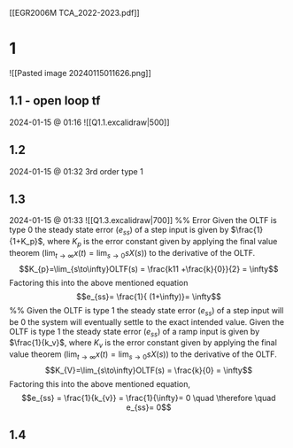 [[EGR2006M TCA_2022-2023.pdf]]
# 1
![[Pasted image 20240115011626.png]]
## 1.1 - open loop tf
2024-01-15 @ 01:16 
![[Q1.1.excalidraw|500]]
## 1.2
2024-01-15 @ 01:32 
3rd order 
type 1
## 1.3
2024-01-15 @ 01:33 
![[Q1.3.excalidraw|700]]
%% Error
Given the OLTF is type 0 the steady state error ($e_{ss}$) of a step input is given by $\frac{1}{1+K_p}$, where $K_{p}$ is the error constant given by applying the final value theorem ($\lim_{t\to\infty}x(t) = \lim_{s\to0}sX(s)$) to the derivative of the OLTF.
$$K_{p}=\lim_{s\to\infty}OLTF(s) = \frac{k11 +\frac{k}{0}}{2} = \infty$$
Factoring this into the above mentioned equation
$$e_{ss}= \frac{1}{ (1+\infty)}= \infty$$%%
Given the OLTF is type 1 the steady state error ($e_{ss}$) of a step input will be $0$ the system will eventually settle to the exact intended value.
Given the OLTF is type 1 the steady state error ($e_{ss}$) of a ramp input is given by $\frac{1}{k_v}$, where $K_{v}$ is the error constant given by applying the final value theorem ($\lim_{t\to\infty}x(t) = \lim_{s\to0}sX(s)$) to the derivative of the OLTF.
$$K_{V}=\lim_{s\to\infty}OLTF(s) = \frac{k}{0} = \infty$$
Factoring this into the above mentioned equation,
$$e_{ss} = \frac{1}{k_{v}} = \frac{1}{\infty}= 0 \quad \therefore \quad e_{ss}= 0$$
## 1.4
